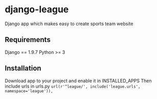 # django-league
Django app which makes easy to create sports team website

## Requirements
Django == 1.9.7
Python >= 3

## Installation
Download app to your project and enable it in INSTALLED_APPS
Then include urls in urls.py
```url(r'^league/', include('league.urls', namespace='league')),```
